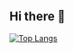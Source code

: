 ## Hi there 👋

[![Top Langs](https://github-readme-stats.vercel.app/api/top-langs/?username=Pelochus)](https://github.com/anuraghazra/github-readme-stats)

<!-- ### TODO
https://www.sitepoint.com/github-profile-readme/

<!--
**Pelochus/Pelochus** is a ✨ _special_ ✨ repository because its `README.md` (this file) appears on your GitHub profile.

Here are some ideas to get you started:

- 🔭 I’m currently working on ...
- 🌱 I’m currently learning ...
- 👯 I’m looking to collaborate on ...
- 🤔 I’m looking for help with ...
- 💬 Ask me about ...
- 📫 How to reach me: ...
- 😄 Pronouns: ...
- ⚡ Fun fact: ...
-->
